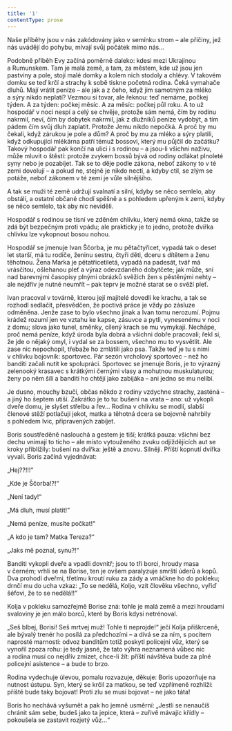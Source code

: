 ```yaml
---
title: '1'
contentType: prose
---
```


<section>

Naše příběhy jsou v nás zakódovány jako v semínku strom – ale příčiny, jež nás uvádějí do pohybu, mívají svůj počátek mimo nás…

Podobně příběh Evy začíná poměrně daleko: kdesi mezi Ukrajinou a Rumunskem. Tam je malá země, a tam, za městem, kde už jsou jen pastviny a pole, stojí malé domky a kolem nich stodoly a chlévy. V takovém domku se teď krčí a strachy k sobě tiskne početná rodina. Čeká vymahače dluhů. Mají vrátit peníze – ale jak a z čeho, když jim samotným za mléko a sýry nikdo neplatí? Vezmou si tovar, ale řeknou: teď nemáme, počkej týden. A za týden: počkej měsíc. A za měsíc: počkej půl roku. A to už hospodář v noci nespí a celý se chvěje, protože sám nemá, čím by rodinu nakrmil, neví, čím by dobytek nakrmil, jak z dlužníků peníze vydobýt, a tím pádem čím svůj dluh zaplatit. Protože Jemu nikdo nepočká. A proč by mu čekali, když zárukou je pole a dům? A proč by mu za mléko a sýry platili, když odkupující mlékárna patří témuž bossovi, který mu půjčil do začátku? Takový hospodář pak končí na ulici i s rodinou – a jsou-li všichni naživu, může mluvit o štěstí: protože zvykem bossů bývá od rodiny odlákat plnoleté syny nebo je pozabíjet. Tak se to děje podle zákona, neboť zákony to v té zemi dovolují – a pokud ne, stejně je nikdo nectí, a kdyby ctil, se zlým se potáže, neboť zákonem v té zemi je vůle silnějšího.

A tak se muži té země udržují svalnatí a silní, kdyby se něco semlelo, aby obstáli, a ostatní občané chodí spěšně a s pohledem upřeným k zemi, kdyby se něco semlelo, tak aby nic neviděli.

Hospodář s rodinou se tísní ve zděném chlívku, který nemá okna, takže se zdá být bezpečným proti vpádu; ale prakticky je to jedno, protože dvířka chlívku lze vykopnout bosou nohou.

Hospodář se jmenuje Ivan Ščorba, je mu pětačtyřicet, vypadá tak o deset let starší, má tu rodiče, ženinu sestru, čtyři děti, dceru s dítětem a ženu těhotnou. Žena Marka je pětatřicetiletá, vypadá na padesát, tvář má vrásčitou, ošlehanou pleť a výraz odevzdaného dobytčete; jak může, sní nad barevnými časopisy plnými obrázků svěžích žen s pěstěnými nehty – ale nejdřív je nutné neumřít – pak teprv je možné starat se o svěží pleť.

Ivan pracoval v továrně, kterou její majitelé dovedli ke krachu, a tak se rozhodl sedlačit, přesvědčen, že poctivá práce je vždy po zásluze odměněna. Jenže zase to bylo všechno jinak a Ivan tomu nerozumí. Pojmu krádež rozumí jen ve vztahu ke kapse, zásuvce a pytli, vynesenému v noci z domu; slova jako tunel, směnky, cílený krach se mu vymykají. Nechápe, proč nemá peníze, když úroda byla dobrá a všichni dobře pracovali; řekl si, že jde o nějaký omyl, i vydal se za bossem, všechno mu to vysvětlit. Ale zase nic nepochopil, třebaže ho zmlátili jako psa. Takže teď je tu s nimi v chlívku bojovník: sportovec. Pár sezón vrcholový sportovec – než ho banditi začali nutit ke spolupráci. Sportovec se jmenuje Boris, je to výrazný zelenooký krasavec s krátkými černými vlasy a mohutnou muskulaturou; ženy po něm šílí a banditi ho chtějí jako zabijáka – ani jedno se mu nelíbí.

Je dusno, mouchy bzučí, občas někdo z rodiny vzdychne strachy, zasténá – a jiný ho šeptem utiší. Zakrátko je to tu: bušení na vrata – ano: už vykopli dveře domu, je slyšet střelbu a řev… Rodina v chlívku se modlí, slabší členové stěží potlačují jekot, matka a těhotná dcera se bojovně nahrbily s pohledem lvic, připravených zabíjet.

Boris soustředěně naslouchá a gestem je tiší; krátká pauza: všichni bez dechu vnímají to ticho – ale místo vytouženého zvuku odjíždějících aut se kroky přiblížily: bušení na dvířka: ještě a znovu. Silněji. Příští kopnutí dvířka vyvalí. Boris začíná vyjednávat:

„Hej??!!!“

„Kde je Ščorba!?!“

„Není tady!“

„Má dluh, musí platit!“

„Nemá peníze, musíte počkat!“

„A kdo je tam? Matka Tereza?“

„Jaks mě poznal, synu?!“

Banditi vykopli dveře a vpadli dovnitř; jsou to tři borci, hroudy masa v černém; vrhli se na Borise, ten je ovšem paralyzuje smrští úderů a kopů. Dva prohodí dveřmi, třetímu kroutí ruku za zády a vmáčkne ho do pokleku; drnčí mu do ucha vzkaz: „To se nedělá, Koljo, vzít člověku všechno, vyřiď šéfovi, že to se nedělá!!“

Kolja v pokleku samozřejmě Borise zná: tohle je malá země a mezi hroudami svaloviny je jen málo borců, které by Boris kdysi netrénoval.

„Seš blbej, Borisi! Seš mrtvej muž! Tohle ti neprojde!“ ječí Kolja přiškrceně, ale bývalý trenér ho posílá za předchozími – a dívá se za ním, s pocitem naprosté marnosti: odvoz banditům totiž poskytl policejní vůz, který se vynořil zpoza rohu: je tedy jasné, že tato výhra neznamená vůbec nic a rodina musí co nejdřív zmizet, chce-li žít: příští návštěva bude za plné policejní asistence – a bude to brzo.

Rodina vydechuje úlevou, pomalu rozvazuje, děkuje: Boris upozorňuje na nutnost ústupu. Syn, který se krčil za matkou, se teď vzpřímeně rozhlíží: příště bude taky bojovat! Proti zlu se musí bojovat – ne jako táta!

Boris ho nechává vyšumět a pak ho jemně usměrní: „Jestli se nenaučíš chránit sám sebe, budeš jako ta jepice, která – zuřivě mávajíc křídly – pokoušela se zastavit rozjetý vůz…“

</section>
